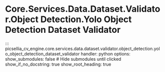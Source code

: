 # Core.Services.Data.Dataset.Validator.Object Detection.Yolo Object Detection Dataset Validator

::: picsellia_cv_engine.core.services.data.dataset.validator.object_detection.yolo_object_detection_dataset_validator
    handler: python
    options:
        show_submodules: false  # Hide submodules until clicked
        show_if_no_docstring: true
        show_root_heading: true
